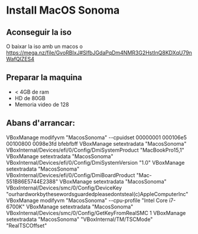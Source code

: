 # Install MacOS Sonoma

## Aconseguir la iso

O baixar la iso amb un macos o https://mega.nz/file/GvoRBIxJ#SlfbJGdaPqDm4NMR3G2HstInQ8KDXqU79nWafQIZES4

## Preparar la maquina

*  < 4GB de ram
* HD de 80GB
* Memoria video de 128

## Abans d'arrancar:

VBoxManage modifyvm "MacosSonoma" --cpuidset 00000001 000106e5 00100800 0098e3fd bfebfbff
VBoxManage setextradata "MacosSonoma" VBoxInternal/Devices/efi/0/Config/DmiSystemProduct "MacBookPro15,1"
VBoxManage setextradata "MacosSonoma" VBoxInternal/Devices/efi/0/Config/DmiSystemVersion "1.0"
VBoxManage setextradata "MacosSonoma" VBoxInternal/Devices/efi/0/Config/DmiBoardProduct "Mac-551B86E5744E2388"
VBoxManage setextradata "MacosSonoma" VBoxInternal/Devices/smc/0/Config/DeviceKey "ourhardworkbythesewordsguardedpleasedontsteal(c)AppleComputerInc"
VBoxManage modifyvm "MacosSonoma" --cpu-profile "Intel Core i7-6700K"
VBoxManage setextradata "MacosSonoma" VBoxInternal/Devices/smc/0/Config/GetKeyFromRealSMC 1
VBoxManage setextradata "MacosSonoma" "VBoxInternal/TM/TSCMode" "RealTSCOffset"
